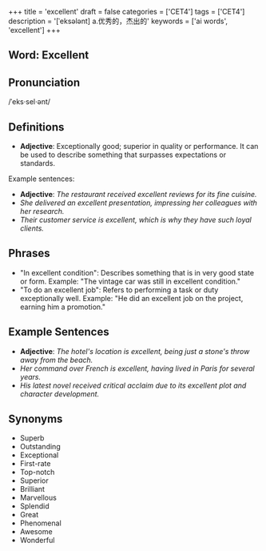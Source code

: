 +++
title = 'excellent'
draft = false
categories = ['CET4']
tags = ['CET4']
description = '[ˈeksələnt] a.优秀的，杰出的'
keywords = ['ai words', 'excellent']
+++

## Word: Excellent

## Pronunciation
/ˈeks·sel·ənt/

## Definitions
- **Adjective**: Exceptionally good; superior in quality or performance. It can be used to describe something that surpasses expectations or standards. 

Example sentences:
- **Adjective**: _The restaurant received excellent reviews for its fine cuisine._
- _She delivered an excellent presentation, impressing her colleagues with her research._
- _Their customer service is excellent, which is why they have such loyal clients._

## Phrases
- "In excellent condition": Describes something that is in very good state or form. Example: "The vintage car was still in excellent condition."
- "To do an excellent job": Refers to performing a task or duty exceptionally well. Example: "He did an excellent job on the project, earning him a promotion."
  
## Example Sentences
- **Adjective**: _The hotel's location is excellent, being just a stone's throw away from the beach._
- _Her command over French is excellent, having lived in Paris for several years._
- _His latest novel received critical acclaim due to its excellent plot and character development._

## Synonyms
- Superb
- Outstanding
- Exceptional
- First-rate
- Top-notch
- Superior
- Brilliant
- Marvellous
- Splendid
- Great
- Phenomenal
- Awesome
- Wonderful
